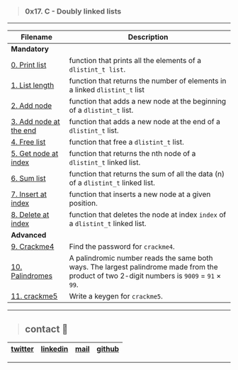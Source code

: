> ### 0x17. C - Doubly linked lists
---
|  **Filename** | **Description**  |
|---|---|
|   **Mandatory**    |
| [0. Print list](./0-print_dlistint.c)   | function that prints all the elements of a `dlistint_t list`.  |
| [1. List length](./1-dlistint_len.c)  | function that returns the number of elements in a linked `dlistint_t` list  |
| [2. Add node](./2-add_dnodeint.c)  | function that adds a new node at the beginning of a `dlistint_t` list.  |
| [3. Add node at the end](./3-add_dnodeint_end.)  | function that adds a new node at the end of a `dlistint_t` list.  |
| [4. Free list](./4-free_dlistint.c)  | function that free a `dlistint_t` list.  |
| [5. Get node at index](./5-get_dnodeint.c)  | function that returns the nth node of a `dlistint_t` linked list.  |
| [6. Sum list](./6-sum_dlistint.c)   | function that returns the sum of all the data (n) of a `dlistint_t` linked list.  |
| [7. Insert at index](./7-insert_dnodeint.c)  | function that inserts a new node at a given position.  |
| [8. Delete at index](./8-delete_dnodeint.c)  | function that deletes the node at index `index` of a `dlistint_t` linked list.  |
|    **Advanced**   |
| [9. Crackme4](./100-password)   | Find the password for `crackme4`.  |
| [10. Palindromes](./102-result)  | A palindromic number reads the same both ways. The largest palindrome made from the product of two 2-digit numbers is `9009` = `91` × `99`.  |
| [11. crackme5](./103-keygen.c)  | Write a keygen for `crackme5`.  |

---
> ## contact 💬

| [twitter](https://twitter.com/RICARDO1470)  | [linkedin](https://www.linkedin.com/in/ricardo-alfonso-camayo/)  | [mail](1466@holbertonschool.com)  | [github](https://github.com/ricardo1470/README/blob/master/README.md)  |
|---|---|---|---|

--- 

